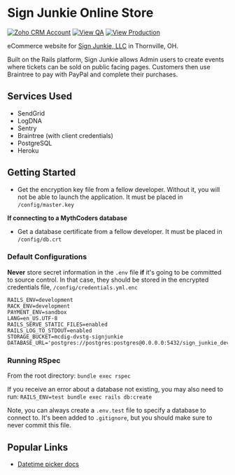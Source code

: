 # Sign Junkie Online Store

[![Zoho CRM Account](https://img.shields.io/badge/crm-view%20account-blue.svg)](https://crm.zoho.com/crm/org655012981/tab/Accounts/2822694000000216059/)
[![View QA](https://img.shields.io/badge/app-view%20qa-yellowgreen.svg)](http://qa.signjunkieworkshop.com/)
[![View Production](https://img.shields.io/badge/app-view%20prod-orange.svg)](https://http://signjunkieworkshop.com/)

eCommerce website for [Sign Junkie, LLC](https://www.signjunkieworkshop.com/) in Thornville, OH.

Built on the Rails platform, Sign Junkie allows Admin users to create events where tickets can be sold on public facing pages. Customers then use Braintree to pay with PayPal and complete their purchases.

## Services Used

- SendGrid
- LogDNA
- Sentry
- Braintree (with client credentials)
- PostgreSQL
- Heroku

## Getting Started

- Get the encryption key file from a fellow developer. Without it, you will not be able to launch the application. It must be placed in `/config/master.key`

**If connecting to a MythCoders database**

- Get a database certificate from a fellow developer. It must be placed in `/config/db.crt`

### Default Configurations

**Never** store secret information in the `.env` file **if** it's going to be committed to source control. In that case, they should be stored in the encrypted credentials file, `/config/credentials.yml.enc`

```
RAILS_ENV=development
RACK_ENV=development
PAYMENT_ENV=sandbox
LANG=en_US.UTF-8
RAILS_SERVE_STATIC_FILES=enabled
RAILS_LOG_TO_STDOUT=enabled
STORAGE_BUCKET=mcdig-dvstg-signjunkie
DATABASE_URL='postgres://postgres:postgres@0.0.0.0:5432/sign_junkie_dev'
```

### Running RSpec

From the root directory: `bundle exec rspec`

If you receive an error about a database not existing, you may also need to run: `RAILS_ENV=test bundle exec rails db:create`

Note, you can always create a `.env.test` file to specify a database to connect to. It's been added to `.gitignore`, but you should make sure to never commit this file.

## Popular Links

- [Datetime picker docs](https://tempusdominus.github.io/bootstrap-4/)
